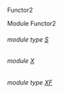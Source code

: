 Functor2

Module Functor2

<a id="module-type-S"></a>

###### module type [S](Functor2.module-type-S.md)

<a id="module-X"></a>

###### module [X](Functor2.X.md)

<a id="module-type-XF"></a>

###### module type [XF](Functor2.module-type-XF.md)